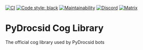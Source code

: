<!-- markdownlint-disable-next-line MD033 -->
<p>

  <!-- markdownlint-disable-next-line MD041 -->
  [![CI](https://github.com/PyDrocsid/cogs/actions/workflows/ci.yml/badge.svg)](https://github.com/PyDrocsid/cogs/actions/workflows/ci.yml)
  [![Code style: black](https://img.shields.io/badge/code%20style-black-000000.svg)](https://github.com/psf/black)
  [![Maintainability](https://api.codeclimate.com/v1/badges/58eddbda41411d6e4876/maintainability)](https://codeclimate.com/github/PyDrocsid/cogs/maintainability)
  [![Discord](https://img.shields.io/discord/637234990404599809.svg?label=Discord&logo=discord&logoColor=ffffff&color=7389D8)](https://pydrocsid.defelo.de/discord)
  [![Matrix](https://img.shields.io/matrix/pydrocsid:matrix.defelo.de.svg?label=Matrix&logo=matrix&logoColor=ffffff&color=4db798)](https://pydrocsid.defelo.de/matrix)

</p>


# PyDrocsid Cog Library

The official cog library used by PyDrocsid bots

